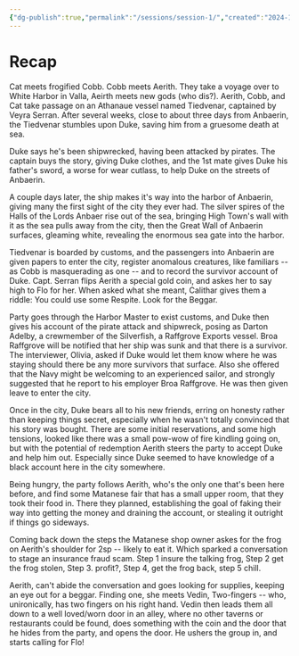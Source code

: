 ```yaml
---
{"dg-publish":true,"permalink":"/sessions/session-1/","created":"2024-11-15T17:09:08.970-08:00","updated":"2025-01-20T20:19:59.996-08:00"}
---
```



# Recap
Cat meets frogified Cobb. Cobb meets Aerith. They take a voyage over to White Harbor in Valla, Aeirth meets new gods (who dis?). Aerith, Cobb, and Cat take passage on an Athanaue vessel named Tiedvenar, captained by Veyra Serran. After several weeks, close to about three days from Anbaerin, the Tiedvenar stumbles upon Duke, saving him from a gruesome death at sea. 

Duke says he's been shipwrecked, having been attacked by pirates. The captain buys the story, giving Duke clothes, and the 1st mate gives Duke his father's sword, a worse for wear cutlass, to help Duke on the streets of Anbaerin. 

A couple days later, the ship makes it's way into the harbor of Anbaerin, giving many the first sight of the city they ever had. The silver spires of the Halls of the Lords Anbaer rise out of the sea, bringing High Town's wall with it as the sea pulls away from the city, then the Great Wall of Anbaerin surfaces, gleaming white, revealing the enormous sea gate into the harbor. 

Tiedvenar is boarded by customs, and the passengers into Anbaerin are given papers to enter the city, register anomalous creatures, like familiars -- as Cobb is masquerading as one -- and to record the survivor account of Duke. Capt. Serran flips Aerith a special gold coin, and askes her to say high to Flo for her. When asked what she meant, Calithar gives them a riddle: You could use some Respite. Look for the Beggar.

Party goes through the Harbor Master to exist customs, and Duke then gives his account of the pirate attack and shipwreck, posing as Darton Adelby, a crewmember of the Silverfish, a Raffgrove Exports vessel. Broa Raffgrove will be notified that her ship was sunk and that there is a survivor. The interviewer, Olivia, asked if Duke would let them know where he was staying should there be any more survivors that surface. Also she offered that the Navy might be welcoming to an experienced sailor, and strongly suggested that he report to his employer Broa Raffgrove. He was then given leave to enter the city.

Once in the city, Duke bears all to his new friends, erring on honesty rather than keeping things secret, especially when he wasn't totally convinced that his story was bought. There are some initial reservations, and some high tensions, looked like there was a small pow-wow of fire kindling going on, but with the potential of redemption Aerith steers the party to accept Duke and help him out. Especially since Duke seemed to have knowledge of a black account here in the city somewhere. 

Being hungry, the party follows Aerith, who's the only one that's been here before, and find some Matanese fair that has a small upper room, that they took their food in. There they planned, establishing the goal of faking their way into getting the money and draining the account, or stealing it outright if things go sideways. 

Coming back down the steps the Matanese shop owner askes for the frog on Aerith's shoulder for 2sp -- likely to eat it. Which sparked a conversation to stage an insurance fraud scam. Step 1 insure the talking frog, Step 2 get the frog stolen, Step 3. profit?, Step 4, get the frog back, step 5 chill. 

Aerith, can't abide the conversation and goes looking for supplies, keeping an eye out for a beggar. Finding one, she meets Vedin, Two-fingers -- who, unironically, has two fingers on his right hand. Vedin then leads them all down to a well loved/worn door in an alley, where no other taverns or restaurants could be found, does something with the coin and the door that he hides from the party, and opens the door. He ushers the group in, and starts calling for Flo!